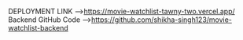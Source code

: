 DEPLOYMENT LINK -->https://movie-watchlist-tawny-two.vercel.app/
Backend GitHub Code -->https://github.com/shikha-singh123/movie-watchlist-backend

